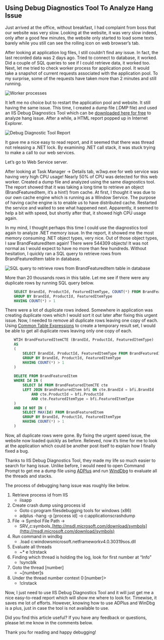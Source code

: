 ## Using Debug Diagnostics Tool To Analyze Hang Issue

Just arrived at the office, without breakfast, I had complaint from boss that our website was very slow. Looking at the website, it was very slow indeed, only after a good few minutes, the website only started to load some texts barely while you still can see the rolling icon on web browser’s tab.

After looking at application log files, I still couldn’t find any issue. In fact, the last recorded data was 2 days ago. Tried to connect to database, it worked. Did a couple of SQL queries to see if I could retrieve data, it worked too. Next, let me tried to check worker process for application pool. It would take a snapshot of current requests associated with the application pool. To my surprise, some of the requests have taken more than 2 minutes and still running.

![Worker processes](https://cdn.hashnode.com/res/hashnode/image/upload/v1662286863265/nhDlIELFi.png)

It left me no choice but to restart the application pool and website. It still having the same issue. This time, I created a dump file (.DMP file) and used an IIS Debug Diagnostics Tool which can be [downloaded here for free](https://www.microsoft.com/en-us/download/details.aspx?id=49924) to analyze hang issue. After a while, a HTML report popped up in Internet Explorer.

![Debug Diagnostic Tool Report](https://cdn.hashnode.com/res/hashnode/image/upload/v1662286864747/5fFgtc4zv.png)

It gave me a nice easy to read report, and it seemed that there was thread not releasing a .NET lock. By examining .NET call stack, it was stuck trying to make a call to our web services.

Let’s go to Web Service server.

After looking at Task Manager -> Details tab, w3wp.exe for web service was having very high CPU usage! Nearly 50% of CPU was detected for this web worker. Created a dump file and analyzed using the same diagnostics tool. The report showed that it was taking a long time to retrieve an object (BrandFeaturedItem, it’s a hint!) from cache. At first, I thought it was due to our own cache engine which is running as a Window Service. The purpose of having cache engine is to enable us to have distributed cache. Restarted the service and waited to see what happened next. Apparently, it seemed to help a bit with speed, but shortly after that, it showed high CPU usage again.

In my mind, I thought perhaps this time I could use the diagnostics tool again to analyze .NET memory issue. In the report, it showed me the most memory consuming .NET object types, very nice. Out of those object types, I saw BrandFeaturedItem again! There were 544309 objects! It was not normal as I would expect to have no more than few hundreds. Without hesitation, I quickly ran a SQL query to retrieve rows from BrandFeaturedItem table in database.

![SQL query to retrieve rows from BrandFeaturedItem table in database](https://cdn.hashnode.com/res/hashnode/image/upload/v1662286865988/B6qqQ1bCe.png)

More than 20 thousands rows in this table. Let me see if there were any duplicate rows by running SQL query below.

```sql
    SELECT BrandId, ProductId, FeaturedItemType, COUNT(*) FROM BrandFeaturedItem
    GROUP BY BrandId, ProductId, FeaturedItemType
    HAVING COUNT(*) > 1
```

There were a lot of duplicate rows indeed. Somewhere in application was creating duplicate rows which I would sort it out later after fixing this urgent issue. Now, I needed to remove all duplicate rows leaving one copy of each. Using [Common Table Expressions](https://technet.microsoft.com/en-us/library/ms190766(v=sql.105).aspx) to create a temporary result set, I would be able to get all duplicate rows leaving only one copy of each.

```sql
    WTIH BrandFeaturedItemCTE (BrandId, ProductId, FeaturedItemType)
    AS 
    (
    	SELECT BrandId, ProductId, FeaturedItemType FROM BrandFeaturedItem
    	GROUP BY BrandId, ProductId, FeaturedItemType
    	HAVING COUNT(*) > 1
    )
    
    DELETE FROM BrandFeaturedItem
    WHERE Id IN (
    	SELECT Id FROM BrandFeaturedItemCTE cte
    	LEFT JOIN BrandFeaturedItem bfi ON cte.BrandId = bfi.BrandId 
    		AND cte.ProductId = bfi.ProductId 
    		AND cte.FeaturedItemType = bfi.FeaturedItemType
    )
    AND Id NOT IN (
    	SELECT MAX(Id) FROM BrandFeaturedItem
    	GROUP BY BrandId, ProductId, FeaturedItemType
    	HAVING COUNT(*) > 1
    )
```

Now, all duplicate rows were gone. By fixing the urgent speed issue, the website now loaded quickly as before. Relieved, now it’s time for me to look at the application which could be another post itself to explain how I finally fixed a bug.

Thanks to IIS Debug Diagnostics Tool, they made my life so much easier to search for hang issue. Unlike before, I would need to open Command Prompt to get me a dump file using [ADPlus](https://support.microsoft.com/en-us/help/286350/how-to-use-adplus-vbs-to-troubleshoot-hangs-and-crashes) and run [WindDbg](https://developer.microsoft.com/en-us/windows/hardware/download-windbg) to evaluate all the threads and stacks.

The process of debugging hang issue was roughly like below.

1.  Retrieve process id from IIS
    *   iisapp
2.  Create crash dump using process id
    *   Goto c:program filesdebugging tools for windows (x86)
    *   adplus -hang -p \[process id\] -o c:applicationscrashdump
3.  File -> Symbol File Path ->
    *   SRV_c:symbols_[http://msdl.microsoft.com/download/symbols](http://msdl.microsoft.com/download/symbols)
4.  Run command in windbg
    *   .load c:windowsmicrosoft.netframeworkv4.0.30319sos.dll
5.  Evaluate all threads
    *   ~\* e !clrstack
6.  Finding which thread is holding the log, look for first number at “Info”
    *   !syncblk
7.  Goto the thread \[number\]
    *   ~\[number\]s
8.  Under the thread number context 0:\[number\]>
    *   !clrstack

Now, I just need to use IIS Debug Diagnostics Tool and it will just get me a nice easy-to-read report which will show me where to look for. Timewise, it saves me lot of efforts. However, knowing how to use ADPlus and WinDbg is a plus, just in case the tool is not available to use.

Did you find this article useful? If you have any feedback or questions, please let me know in the comments below.

Thank you for reading and happy debugging!